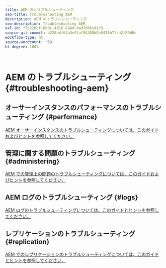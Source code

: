 ```yaml
---
title: AEM のトラブルシューティング
seo-title: Troubleshooting AEM
description: AEM のトラブルシューティング
seo-description: Troubleshooting AEM
exl-id: f7a220bf-0b0c-4d16-824d-dad7d86c01c9
source-git-commit: b220adf6fa3e9faf94389b9a9416b7fca2f89d9d
workflow-type: ht
source-wordcount: '59'
ht-degree: 100%

---
```


# AEM のトラブルシューティング {#troubleshooting-aem}

## オーサーインスタンスのパフォーマンスのトラブルシューティング {#performance}

[AEM オーサーインスタンスのトラブルシューティングについては、このガイドおよびヒントを参照してください。](/help/sites-authoring/troubleshooting.md)

## 管理に関する問題のトラブルシューティング {#administering}

[AEM での管理上の問題のトラブルシューティングについては、このガイドおよびヒントを参照してください。](/help/sites-administering/troubleshoot.md)

## AEM ログのトラブルシューティング {#logs}

[AEM ログのトラブルシューティングについては、このガイドとヒントを参照してください。](/help/sites-administering/troubleshooting.md)

## レプリケーションのトラブルシューティング {#replication}

[AEM でのレプリケーションのトラブルシューティングについては、このガイドとヒントを参照してください。](/help/sites-deploying/troubleshoot-rep.md)
